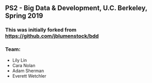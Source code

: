## PS2 - Big Data & Development, U.C. Berkeley, Spring 2019

### This was initially forked from https://github.com/jblumenstock/bdd

### Team:
* Lily Lin
* Cara Nolan
* Adam Sherman
* Everett Wetchler
